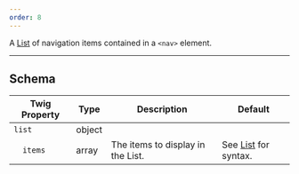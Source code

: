 ```yaml
---
order: 8
---
```

A [List](/patterns/atoms-list/index.html) of navigation items contained in a `<nav>` element.
___
<h2 class="h3 font-family--sans-serif">Schema</h2>
<table class="table--minimal font-size--xsmall">
<thead>
<tr>
  <th>Twig Property</th>
  <th>Type</th>
  <th class="w-auto">Description</th>
  <th>Default</th>
</tr>
</thead>
<tbody>
<tr>
  <td><code>list</code></td>
  <td>object</td>
  <td colspan="4"></td>
</tr>
<tr>
  <td><pre>&nbsp;&nbsp;<code>items</code></pre></td>
  <td>array</td>
  <td>The items to display in the List.</td>
  <td class="text-nowrap">See <a href="/patterns/atoms-list/index.html">List</a> for syntax.</td>
</tr>
</tbody>
</table>
